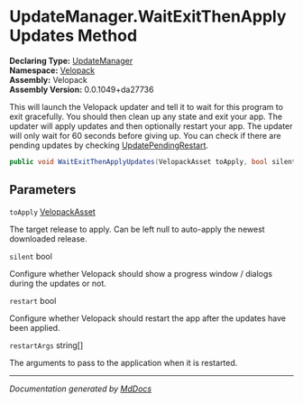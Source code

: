 ﻿<!--  
  <auto-generated>   
    The contents of this file were generated by a tool.  
    Changes to this file may be list if the file is regenerated  
  </auto-generated>   
-->

# UpdateManager.WaitExitThenApplyUpdates Method

**Declaring Type:** [UpdateManager](../index.md)  
**Namespace:** [Velopack](../../index.md)  
**Assembly:** Velopack  
**Assembly Version:** 0.0.1049+da27736

This will launch the Velopack updater and tell it to wait for this program to exit gracefully. You should then clean up any state and exit your app. The updater will apply updates and then optionally restart your app. The updater will only wait for 60 seconds before giving up. You can check if there are pending updates by checking [UpdatePendingRestart](../properties/UpdatePendingRestart.md).

```csharp
public void WaitExitThenApplyUpdates(VelopackAsset toApply, bool silent = false, bool restart = true, string[] restartArgs = null);
```

## Parameters

`toApply`  [VelopackAsset](../../VelopackAsset/index.md)

The target release to apply. Can be left null to auto\-apply the newest downloaded release.

`silent`  bool

Configure whether Velopack should show a progress window \/ dialogs during the updates or not.

`restart`  bool

Configure whether Velopack should restart the app after the updates have been applied.

`restartArgs`  string\[\]

The arguments to pass to the application when it is restarted.

___

*Documentation generated by [MdDocs](https://github.com/ap0llo/mddocs)*
